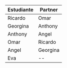 | Estudiante | Partner |
|------------|---------|
| Ricardo    | Omar    |
| Georgina   | Anthony |
| Anthony    | Angel   |
| Omar       | Ricardo |
| Angel      | Georgina |
| Eva        | --      |
